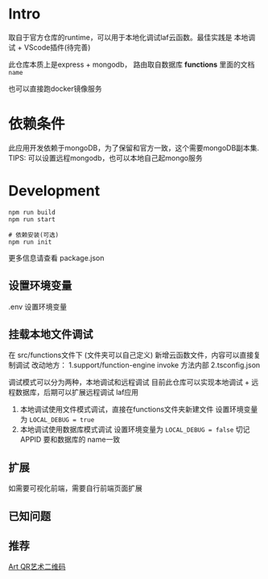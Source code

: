 
# Intro

取自于官方仓库的runtime，可以用于本地化调试laf云函数。最佳实践是 本地调试 + VScode插件(待完善)

此仓库本质上是express + mongodb， 路由取自数据库 __functions__ 里面的文档 `name` 

也可以直接跑docker镜像服务

# 依赖条件

此应用开发依赖于mongoDB，为了保留和官方一致，这个需要mongoDB副本集. 
TIPS: 可以设置远程mongodb，也可以本地自己起mongo服务


# Development

```
npm run build
npm run start

# 依赖安装(可选)
npm run init 
```
更多信息请查看 package.json

## 设置环境变量

.env 设置环境变量  


## 挂载本地文件调试

在 src/functions文件下 (文件夹可以自己定义) 新增云函数文件，内容可以直接复制调试
改动地方：
1.support/function-engine invoke 方法内部
2.tsconfig.json 

调试模式可以分为两种，本地调试和远程调试
目前此仓库可以实现本地调试 + 远程数据库，后期可以扩展远程调试 laf应用


1. 本地调试使用文件模式调试，直接在functions文件夹新建文件 设置环境变量为 `LOCAL_DEBUG = true`
2. 本地调试使用数据库模式调试 设置环境变量为 `LOCAL_DEBUG = false`  切记 APPID 要和数据库的 name一致

## 扩展
如需要可视化前端，需要自行前端页面扩展

## 已知问题


## 推荐

[Art QR艺术二维码](https://hysli.cn)
